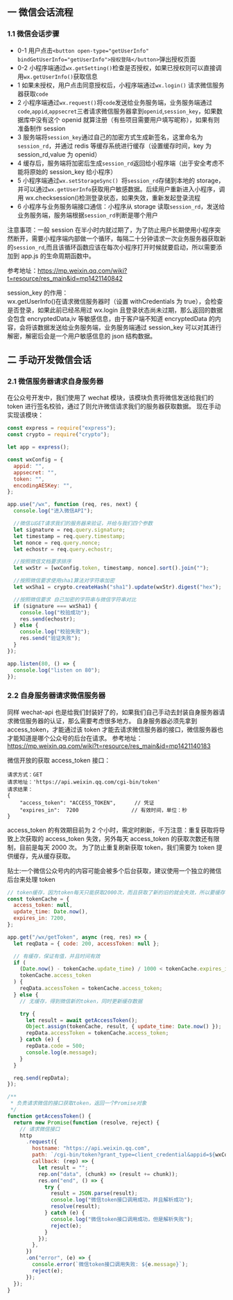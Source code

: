 ## 一 微信会话流程

### 1.1 微信会话步骤

- 0-1 用户点击`<button open-type="getUserInfo" bindGetUserInfo="getUserInfo">授权登陆</button>`弹出授权页面
- 0-2 小程序端通过`wx.getSetting()`检查是否授权，如果已授权则可以直接调用`wx.getUserInfo()`获取信息
- 1 如果未授权，用户点击同意授权后，小程序端通过`wx.login()` 请求微信服务器获取`code`
- 2 小程序端通过`wx.request()`将`code`发送给业务服务端，业务服务端通过`code`,`appid`,`appsecret`三者请求微信服务器拿到`openid`,`session_key`，如果数据库中没有这个 openid 就算注册（有些项目需要用户填写昵称），如果有则准备制作 session
- 3 服务端将`session_key`通过自己的加密方式生成新签名，这里命名为`session_rd`，并通过 redis 等缓存系统进行缓存（设置缓存时间，key 为 session_rd,value 为 openid）
- 4 缓存后，服务端将加密后生成`session_rd`返回给小程序端（出于安全考虑不能将原始的 session_key 给小程序）
- 5 小程序端通过`wx.setStorageSync() `将`session_rd`存储到本地的 storage，并可以通过`wx.getUserInfo`获取用户敏感数据。后续用户重新进入小程序，调用 wx.checksession()检测登录状态，如果失效，重新发起登录流程
- 6 小程序与业务服务端接口通信：小程序从 storage 读取`session_rd`，发送给业务服务端，服务端根据`session_rd`判断是哪个用户

注意事项：一般 session 在半小时内就过期了，为了防止用户长期使用小程序突然断开，需要小程序端内部做一个循环，每隔二十分钟请求一次业务服务器获取新的`session_rd`,而且该循环函数应该在每次小程序打开时候就要启动，所以需要添加到 app.js 的生命周期函数中。

参考地址：https://mp.weixin.qq.com/wiki?t=resource/res_main&id=mp1421140842

session_key 的作用：  
wx.getUserInfo()在请求微信服务器时（设置 withCredentials 为 true），会检查是否登录，如果此前已经吊用过 wx.login 且登录状态尚未过期，那么返回的数据会包含 encryptedData,iv 等敏感信息，由于客户端不知道 encryptedData 的内容，会将该数据发送给业务服务端，业务服务端通过 session_key 可以对其进行解密，解密后会是一个用户敏感信息的 json 结构数据。

## 二 手动开发微信会话

### 2.1 微信服务器请求自身服务器

在公众号开发中，我们使用了 wechat 模块，该模块负责将微信发送给我们的 token 进行签名校验，通过了则允许微信请求我们的服务器获取数据。
现在手动实现该模块：

```javascript
const express = require("express");
const crypto = require("crypto");

let app = express();

const wxConfig = {
  appid: "",
  appsecret: "",
  token: "",
  encodingAESKey: "",
};

app.use("/wx", function (req, res, next) {
  console.log("进入微信API");

  //微信以GET请求我们的服务器来验证，并给与我们四个参数
  let signature = req.query.signature;
  let timestamp = req.query.timestamp;
  let nonce = req.query.nonce;
  let echostr = req.query.echostr;

  //按照微信文档要求排序
  let wxStr = [wxConfig.token, timestamp, nonce].sort().join("");

  //按照微信要求使用sha1算法对字符串加密
  let wxSha1 = crypto.createHash("sha1").update(wxStr).digest("hex");

  //按照微信要求 自己加密的字符串与微信字符串对比
  if (signature === wxSha1) {
    console.log("校验成功");
    res.send(echostr);
  } else {
    console.log("校验失败");
    res.send("验证失败");
  }
});

app.listen(80, () => {
  console.log("listen on 80");
});
```

### 2.2 自身服务器请求微信服务器

同样 wechat-api 也是给我们封装好了的，如果我们自己手动去封装自身服务器请求微信服务器的认证，那么需要考虑很多地方。
自身服务器必须先拿到 access_token，才能通过该 token 才能去请求微信服务器的接口，微信服务器也才能知道是哪个公众号的后台在请求。
参考地址：https://mp.weixin.qq.com/wiki?t=resource/res_main&id=mp1421140183

微信开放的获取 access_token 接口：

```
请求方式：GET
请求地址：'https://api.weixin.qq.com/cgi-bin/token'
请求结果：
{
    "access_token": "ACCESS_TOKEN",      // 凭证
    "expires_in":  7200                 // 有效时间，单位：秒
}
```

access_token 的有效期目前为 2 个小时，需定时刷新，千万注意：重复获取将导致上次获取的 access_token 失效，另外每天 access_token 的获取次数还有限制，目前是每天 2000 次。
为了防止重复刷新获取 token，我们需要为 token 提供缓存，先从缓存获取。

贴士:一个微信公众号内的内容可能会被多个后台获取，建议使用一个独立的微信后台来处理 token

```javascript
// token缓存，因为token每天只能获取2000次，而且获取了新的旧的就会失效，所以要缓存
const tokenCache = {
  access_token: null,
  update_time: Date.now(),
  expires_in: 7200,
};

app.get("/wx/getToken", async (req, res) => {
  let reqData = { code: 200, accessToken: null };

  // 有缓存，保证有值，并且时间有效
  if (
    (Date.now() - tokenCache.update_time) / 1000 < tokenCache.expires_in &&
    tokenCache.access_token
  ) {
    reqData.accessToken = tokenCache.access_token;
  } else {
    // 无缓存，得到微信新的token，同时更新缓存数据

    try {
      let result = await getAccessToken();
      Object.assign(tokenCache, result, { update_time: Date.now() });
      repData.accessToken = tokenCache.access_token;
    } catch (e) {
      repData.code = 500;
      console.log(e.message);
    }
  }

  req.send(repData);
});

/**
 * 负责请求微信的接口获取token，返回一个Promise对象
 */
function getAccessToken() {
  return new Promise(function (resolve, reject) {
    // 请求微信接口
    http
      .request({
        hostname: "https://api.weixin.qq.com",
        path: `/cgi-bin/token?grant_type=client_credential&appid=${wxConfig.appID}&secret=${wxConfig.appsecret}`,
        callback: (rep) => {
          let result = "";
          rep.on("data", (chunk) => (result += chunk));
          res.on("end", () => {
            try {
              result = JSON.parse(result);
              console.log("微信token接口调用成功，并且解析成功");
              resolve(result);
            } catch (e) {
              console.log("微信token接口调用成功，但是解析失败");
              reject(e);
            }
          });
        },
      })
      .on("error", (e) => {
        console.error(`微信token接口调用失败: ${e.message}`);
        reject(e);
      });
  });
}
```
